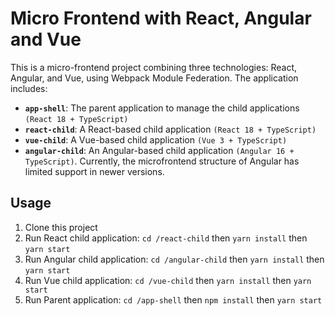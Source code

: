 # Micro Frontend with React, Angular and Vue

This is a micro-frontend project combining three technologies: React, Angular, and Vue, using Webpack Module Federation. The application includes:

- **`app-shell`**: The parent application to manage the child applications `(React 18 + TypeScript)`
- **`react-child`**: A React-based child application `(React 18 + TypeScript)`
- **`vue-child`**: A Vue-based child application `(Vue 3 + TypeScript)`
- **`angular-child`**: An Angular-based child application `(Angular 16 + TypeScript)`. Currently, the microfrontend structure of Angular has limited support in newer versions.

## Usage

1. Clone this project
2. Run React child application: `cd /react-child` then `yarn install` then `yarn start`
3. Run Angular child application: `cd /angular-child` then `yarn install` then `yarn start`
4. Run Vue child application: `cd /vue-child` then `yarn install` then `yarn start`
5. Run Parent application: `cd /app-shell` then `npm install` then `yarn start`
